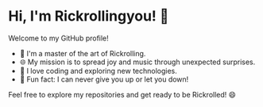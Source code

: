 # Hi, I'm Rickrollingyou! 👋

Welcome to my GitHub profile! 

- 🎉 I'm a master of the art of Rickrolling.
- 🌐 My mission is to spread joy and music through unexpected surprises.
- 🚀 I love coding and exploring new technologies.
- 🎵 Fun fact: I can never give you up or let you down!

Feel free to explore my repositories and get ready to be Rickrolled! 😄
